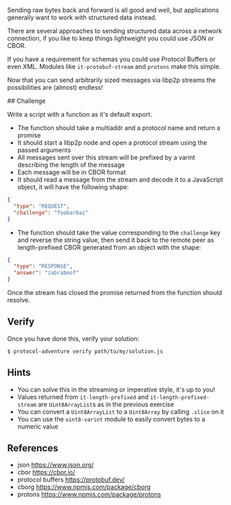 Sending raw bytes back and forward is all good and well, but applications generally want to work with structured data instead.

There are several approaches to sending structured data across a network connection, if you like to keep things lightweight you could use JSON or CBOR.

If you have a requirement for schemas you could use Protocol Buffers or even XML. Modules like `it-protobuf-stream` and `protons` make this simple.

Now that you can send arbitrarily sized messages via libp2p streams the possibilities are (almost) endless!

## Challenge

Write a script with a function as it's default export.

- The function should take a multiaddr and a protocol name and return a promise
- It should start a libp2p node and open a protocol stream using the passed arguments
- All messages sent over this stream will be prefixed by a varint describing the length of the message
- Each message will be in CBOR format
- It should read a message from the stream and decode it to a JavaScript object, it will have the following shape:

```json
{
  "type": "REQUEST",
  "challenge": "foobarbaz"
}
```

- The function should take the value corresponding to the `challenge` key and reverse the string value, then send it back to the remote peer as length-prefixed CBOR generated from an object with the shape:

```json
{
  "type": "RESPONSE",
  "answer": "zabraboof"
}
```

Once the stream has closed the promise returned from the function should resolve.

## Verify

Once you have done this, verify your solution:

```console
$ protocol-adventure verify path/to/my/solution.js
```

## Hints

- You can solve this in the streaming or imperative style, it's up to you!
- Values returned from `it-length-prefixed` and `it-length-prefixed-stream` are `Uint8ArrayList`s as in the previous exercise
- You can convert a `Uint8ArrayList` to a `Uint8Array` by calling `.slice` on it
- You can use the `uint8-varint` module to easily convert bytes to a numeric value

## References

- json https://www.json.org/
- cbor https://cbor.io/
- protocol buffers https://protobuf.dev/
- cborg https://www.npmjs.com/package/cborg
- protons https://www.npmjs.com/package/protons
